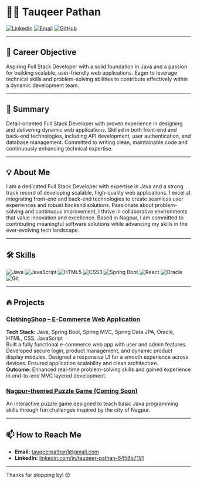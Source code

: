 # 👨‍💻 Tauqeer Pathan

[![LinkedIn](https://img.shields.io/badge/LinkedIn-%230077B5.svg?style=for-the-badge&logo=linkedin&logoColor=white)](https://www.linkedin.com/in/tauqeer-pathan-8458b7191) 
[![Email](https://img.shields.io/badge/Email-%23D14836.svg?style=for-the-badge&logo=gmail&logoColor=white)](mailto:tauqeerpathan1@gmail.com)
[![GitHub](https://img.shields.io/badge/GitHub-%23121011.svg?style=for-the-badge&logo=github&logoColor=white)](https://github.com/TauqeerPathan)

---

## 🎯 Career Objective

Aspiring Full Stack Developer with a solid foundation in Java and a passion for building scalable, user-friendly web applications. Eager to leverage technical skills and problem-solving abilities to contribute effectively within a dynamic development team.

---

## 📝 Summary

Detail-oriented Full Stack Developer with proven experience in designing and delivering dynamic web applications. Skilled in both front-end and back-end technologies, including API development, user authentication, and database management. Committed to writing clean, maintainable code and continuously enhancing technical expertise.

---

## 💡 About Me

I am a dedicated Full Stack Developer with expertise in Java and a strong track record of developing scalable, high-quality web applications. I excel at integrating front-end and back-end technologies to create seamless user experiences and robust backend solutions. Passionate about problem-solving and continuous improvement, I thrive in collaborative environments that value innovation and excellence. Based in Nagpur, I am committed to contributing meaningful software solutions while advancing my skills in the ever-evolving tech landscape.

---

## 🛠️ Skills

![Java](https://img.shields.io/badge/Java-ED8B00?style=for-the-badge&logo=java&logoColor=white)
![JavaScript](https://img.shields.io/badge/JavaScript-F7DF1E?style=for-the-badge&logo=javascript&logoColor=black)
![HTML5](https://img.shields.io/badge/HTML5-E34F26?style=for-the-badge&logo=html5&logoColor=white)
![CSS3](https://img.shields.io/badge/CSS3-1572B6?style=for-the-badge&logo=css3&logoColor=white)
![Spring Boot](https://img.shields.io/badge/Spring_Boot-6DB33F?style=for-the-badge&logo=springboot&logoColor=white)
![React](https://img.shields.io/badge/React-61DAFB?style=for-the-badge&logo=react&logoColor=black)
![Oracle](https://img.shields.io/badge/Oracle-F80000?style=for-the-badge&logo=oracle&logoColor=white)
![Git](https://img.shields.io/badge/Git-F05032?style=for-the-badge&logo=git&logoColor=white)

---

## 🔥 Projects

### [ClothingShop – E-Commerce Web Application](https://github.com/yourusername/clothingshop)  
**Tech Stack:** Java, Spring Boot, Spring MVC, Spring Data JPA, Oracle, HTML, CSS, JavaScript  
Built a fully functional e-commerce web app with user and admin features. Developed secure login, product management, and dynamic product display modules. Designed a responsive UI for a smooth experience across devices. Ensured application scalability and clean architecture.  
**Outcome:** Enhanced real-time problem-solving skills and gained experience in end-to-end MVC layered development.

### [Nagpur-themed Puzzle Game (Coming Soon)](https://github.com/yourusername/nagpur-puzzle-game)  
An interactive puzzle game designed to teach basic Java programming skills through fun challenges inspired by the city of Nagpur.

---

## 📫 How to Reach Me

- **Email:** tauqeerpathan1@gmail.com  
- **LinkedIn:** [linkedin.com/in/tauqeer-pathan-8458b7191](https://www.linkedin.com/in/tauqeer-pathan-8458b7191)  

---

Thanks for stopping by! 😊  
